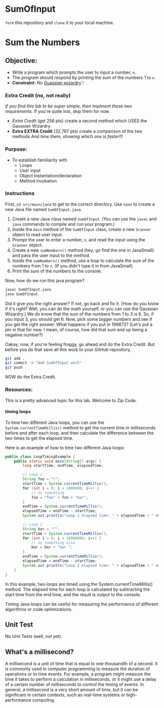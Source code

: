 # SumOfInput

`fork` this repository and `clone` it to your local machine.

# Sum the Numbers

## **Objective:**

* Write a program which prompts the user to input a number, `n`.
* The program should respond by printing the sum of the numbers 1 to `n`.
* **Constraint:** No [Guassian wizardry](https://letstalkscience.ca/educational-resources/backgrounders/gauss-summation) !

### Extra Credit (no, not really)

_If you find this lab to be super simple, then implment these two requirements._ If you're quite lost, skip them for now.

* *Extra Credit* (get 256 pts) create a second method which USES the Gaussian Wizardry
* **Extra EXTRA Credit** (32,767 pts) create a comparison of the two methods And *time them, showing which one is faster!!!*

### **Purpose:**
* To establish familiarity with
    * Loops
    * User input
    * Object instantation/declaration
    * Method invokation

### Instructions

First, `cd src/main/java` to get to the correct directory.
Use `nano` to create a new Java file named `SumOfInput.java`.

1. Create a new Java class named `SumOfInput`. (You can use the `javac` and `java` commands to compile and run your program.)
2. Inside the `main` method of the `SumOfInput` class, create a new `Scanner` object to read user input.
3. Prompt the user to enter a number, `n`, and read the input using the `Scanner` object.
4. Create a new `sumNumbers()` method (hey, go find the one in JavaSmall) and pass the user input to the method.
5. Inside the `sumNumbers()` method, use a loop to calculate the sum of the numbers from 1 to `n`. (If you didn't type it in from JavaSmall)
6. Print the sum of the numbers to the console.

Now, how do we run this java program?

```bash
javac SumOfInput.java
java SumOfInput
```

Did it give you the right answer? If not, go back and fix it.
(How do you know if it's right? Well, you can do the math yourself, or you can use the Gaussian Wizardry.)
We do know that the sum of the numbers from 1 to 3 is 6. So, if you input 3, you should get 6.
Now, pick some bigger numbers and see if you get the right answer. What happens if you put in 199872?
(Let's put a pin in that for now. I mean, of course, how did that sum end up being a negative number?)

Oakay, now, if you're feeling froggy, go ahead and do the Extra Credit.
But before you do that save all this work to your GitHub repository.

```bash
git add .
git commit -m "Add SumOfInput work"
git push
```

NOW do the Extra Credit.


### **Resources:**

This is a pretty advanced topic for this lab. Welcome to Zip Code.

#### timing loops

To time two different Java loops, you can use the `System.currentTimeMillis()` method to get the current time in milliseconds before and after each loop, and then calculate the difference between the two times to get the elapsed time.

Here is an example of how to time two different Java loops:

```java
public class LoopTimingExample {
    public static void main(String[] args) {
        long startTime, endTime, elapsedTime;

        // Loop 1
        String foo = "!";
        startTime = System.currentTimeMillis();
        for (int i = 0; i < 1000000; i++) {
            // do something
            foo = "foo" + foo + "bar";
        }
        endTime = System.currentTimeMillis();
        elapsedTime = endTime - startTime;
        System.out.println("Loop 1 elapsed time: " + elapsedTime + " ms");

        // Loop 2
        String bar = "^";
        startTime = System.currentTimeMillis();
        for (int i = 0; i < 10000000; i++) {
            // do something else
            bar = bar + "bar ";
        }
        endTime = System.currentTimeMillis();
        elapsedTime = endTime - startTime;
        System.out.println("Loop 2 elapsed time: " + elapsedTime + " ms");
    }
}
```
In this example, two loops are timed using the System.currentTimeMillis() method. The elapsed time for each loop is calculated by subtracting the start time from the end time, and the result is output to the console.

Timing Java loops can be useful for measuring the performance of different algorithms or code optimizations.

## Unit Test
No Unit Tests (well, not yet).

## What's a millisecond?

A millisecond is a unit of time that is equal to one thousandth of a second. It is commonly used in computer programming to measure the duration of operations or to time events. For example, a program might measure the time it takes to perform a calculation in milliseconds, or it might use a delay of a certain number of milliseconds to control the timing of events. In general, a millisecond is a very short amount of time, but it can be significant in certain contexts, such as real-time systems or high-performance computing.
